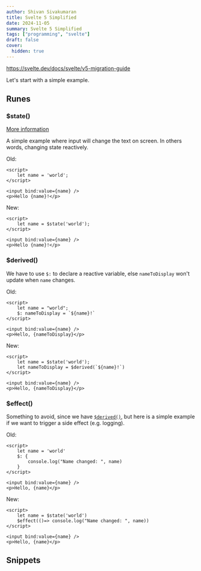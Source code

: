 ```yaml
---
author: Shivan Sivakumaran
title: Svelte 5 Simplified
date: 2024-11-05
summary: Svelte 5 Simplified
tags: ["programming", "svelte"]
draft: false
cover:
  hidden: true
---
```


https://svelte.dev/docs/svelte/v5-migration-guide

Let's start with a simple example.

## Runes

### $state()

[More information](https://svelte.dev/docs/svelte/$state)

A simple example where input will change the text on screen. In others words, changing state reactively.

Old:

```svelte
<script>
	let name = 'world';
</script>

<input bind:value={name} />
<p>Hello {name}!</p>
```

New:

```svelte
<script>
	let name = $state('world');
</script>

<input bind:value={name} />
<p>Hello {name}!</p>
```

### $derived()

We have to use `$:` to declare a reactive variable, else `nameToDisplay` won't update when `name` changes.

Old:

```svelte
<script>
	let name = "world";
	$: nameToDisplay = `${name}!`
</script>

<input bind:value={name} />
<p>Hello, {nameToDisplay}</p>
```

New:

```svelte
<script>
	let name = $state('world');
	let nameToDisplay = $derived(`${name}!`)
</script>

<input bind:value={name} />
<p>Hello, {nameToDisplay}</p>
```

### $effect()

Something to avoid, since we have [`$derived()`](<#$derived()>), but here is a simple example if we want to trigger a side effect (e.g. logging).

Old:

```svelte
<script>
	let name = 'world'
	$: {
		console.log("Name changed: ", name)
	}
</script>

<input bind:value={name} />
<p>Hello, {name}</p>
```

New:

```svelte
<script>
	let name = $state('world')
	$effect(()=> console.log("Name changed: ", name))
</script>

<input bind:value={name} />
<p>Hello, {name}</p>
```

## Snippets
